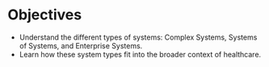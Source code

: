 # Objectives

- Understand the different types of systems: Complex Systems, Systems of Systems, and Enterprise Systems.
- Learn how these system types fit into the broader context of healthcare.
